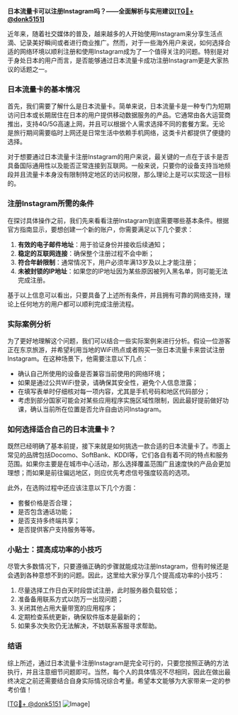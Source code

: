**日本流量卡可以注册Instagram吗？——全面解析与实用建议[[TG💪+ @donk5151](https://t.me/s/donk5151)]**

近年来，随着社交媒体的普及，越来越多的人开始使用Instagram来分享生活点滴、记录美好瞬间或者进行商业推广。然而，对于一些海外用户来说，如何选择合适的网络环境以顺利注册和使用Instagram成为了一个值得关注的问题。特别是对于身处日本的用户而言，是否能够通过日本流量卡成功注册Instagram更是大家热议的话题之一。

### 日本流量卡的基本情况

首先，我们需要了解什么是日本流量卡。简单来说，日本流量卡是一种专门为短期访问日本或长期居住在日本的用户提供移动数据服务的产品。它通常由各大运营商推出，支持4G/5G高速上网，并且可以根据个人需求选择不同的套餐方案。无论是旅行期间需要临时上网还是日常生活中依赖手机网络，这类卡片都提供了便捷的选择。

对于想要通过日本流量卡注册Instagram的用户来说，最关键的一点在于该卡是否具备国际通用性以及能否正常连接到互联网。一般来说，只要你的设备支持当地频段并且流量卡本身没有限制特定地区的访问权限，那么理论上是可以实现这一目标的。

### 注册Instagram所需的条件

在探讨具体操作之前，我们先来看看注册Instagram到底需要哪些基本条件。根据官方指南显示，要想创建一个新的账户，你需要满足以下几个要求：

1. **有效的电子邮件地址**：用于验证身份并接收后续通知；
2. **稳定的互联网连接**：确保整个注册过程不会中断；
3. **符合年龄限制**：通常情况下，用户必须年满13岁及以上才能注册；
4. **未被封锁的IP地址**：如果您的IP地址因为某些原因被列入黑名单，则可能无法完成注册。

基于以上信息可以看出，只要具备了上述所有条件，并且拥有可靠的网络支持，理论上任何地方的用户都可以顺利完成注册流程。

### 实际案例分析

为了更好地理解这个问题，我们可以结合一些实际案例来进行分析。假设一位游客正在东京旅游，并希望利用当地的WiFi热点或者购买一张日本流量卡来尝试注册Instagram。在这种场景下，他需要注意以下几点：

- 确认自己所使用的设备是否兼容当前使用的网络环境；
- 如果是通过公共WiFi登录，请确保其安全性，避免个人信息泄露；
- 在填写表单时仔细核对每一项内容，尤其是手机号码和地区代码部分；
- 考虑到部分国家可能会对某些应用程序实施区域性限制，因此最好提前做好功课，确认当前所在位置是否允许自由访问Instagram。

### 如何选择适合自己的日本流量卡？

既然已经明确了基本前提，接下来就是如何挑选一款合适的日本流量卡了。市面上常见的品牌包括Docomo、SoftBank、KDDI等，它们各自有着不同的特点和服务范围。如果你主要是在城市中心活动，那么选择覆盖范围广且速度快的产品会更加理想；而如果是前往偏远地区，则应优先考虑信号强度较高的选项。

此外，在选购过程中还应该注意以下几个方面：
- 套餐价格是否合理；
- 是否包含通话功能；
- 是否支持多终端共享；
- 是否提供客户支持服务等等。

### 小贴士：提高成功率的小技巧

尽管大多数情况下，只要遵循正确的步骤就能成功注册Instagram，但有时候还是会遇到各种意想不到的问题。因此，这里给大家分享几个提高成功率的小技巧：

1. 尽量选择工作日白天时段尝试注册，此时服务器负载较低；
2. 准备备用联系方式以防万一出现问题；
3. 关闭其他占用大量带宽的应用程序；
4. 定期检查系统更新，确保软件版本是最新的；
5. 如果多次失败仍无法解决，不妨联系客服寻求帮助。

### 结语

综上所述，通过日本流量卡注册Instagram是完全可行的，只要您按照正确的方法执行，并且注意细节问题即可。当然，每个人的具体情况不尽相同，因此在做出最终决定之前还需要结合自身实际情况综合考量。希望本文能够为大家带来一定的参考价值！

[[TG💪+ @donk5151](https://t.me/s/donk5151) ![Image](https://i.postimg.cc/rwNCRYN7/Snipaste-2025-04-30-17-27-05.png)]